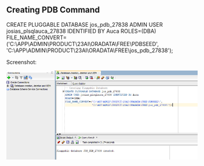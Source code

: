 ## Creating PDB Command

CREATE PLUGGABLE DATABASE jos_pdb_27838
ADMIN USER josias_plsqlauca_27838 IDENTIFIED BY Auca
ROLES=(DBA)
FILE_NAME_CONVERT=('C:\APP\ADMIN\PRODUCT\23AI\ORADATA\FREE\PDBSEED\',
                   'C:\APP\ADMIN\PRODUCT\23AI\ORADATA\FREE\jos_pdb_27838\');


 Screenshot:

 ![alt text](<Creating new PDB.png>)                  